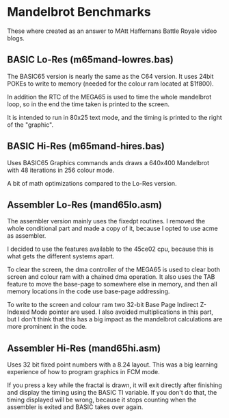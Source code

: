 # Mandelbrot Benchmarks

These where created as an answer to MAtt Haffernans Battle Royale video blogs.

## BASIC Lo-Res (m65mand-lowres.bas)

The BASIC65 version is nearly the same as the C64 version. It uses 24bit POKEs to 
write to memory (needed for the colour ram located at $1f800).

In addition the RTC of the MEGA65 is used to time the whole mandelbrot loop, so in 
the end the time taken is printed to the screen.

It is intended to run in 80x25 text mode, and the timing is printed to the right of the "graphic".

## BASIC Hi-Res (m65mand-hires.bas)

Uses BASIC65 Graphics commands ands draws a 640x400 Mandelbrot with 48 iterations 
in 256 colour mode.

A bit of math optimizations compared to the Lo-Res version.

## Assembler Lo-Res (mand65lo.asm)

The assembler version mainly uses the fixedpt routines. I removed the whole 
conditional part and made a copy of it, because I opted to use acme as assembler.

I decided to use the features available to the 45ce02 cpu, because this is what 
gets the different systems apart.

To clear the screen, the dma controller of the MEGA65 is used to clear both screen 
and colour ram with a chained dma operation. It also uses the TAB feature to move 
the base-page to somewhere else in memory, and then all memory locations in the 
code use base-page addressing.

To write to the screen and colour ram two 32-bit Base Page Indirect Z-Indexed Mode 
pointer are used. I also avoided multiplications in this part, but I don't think 
that this has a big impact as the mandelbrot calculations are more prominent in the 
code.

## Assembler Hi-Res (mand65hi.asm)

Uses 32 bit fixed point numbers with a 8.24 layout. This was a big learning 
experience of how to program graphics in FCM mode.

If you press a key while the fractal is drawn, it will exit directly after 
finishing and display the timing using the BASIC TI variable. If you don't do that, 
the timing displayed will be wrong, because it stops counting when the assembler is 
exited and BASIC takes over again.

